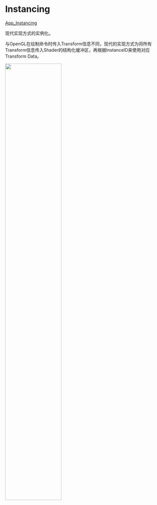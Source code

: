 # Instancing  

[App_Instancing](./App_Instancing/App_Instancing.cpp)  

现代实现方式的实例化。  

与OpenGL在绘制命令时传入Transform信息不同，现代的实现方式为将所有Transform信息传入Shader的结构化缓冲区，再根据InstanceID来使用对应Transform Data。  

<image src="https://user-images.githubusercontent.com/57032017/179747814-5b177533-28eb-4b41-9288-6199c5a8e196.gif" width="60%">  